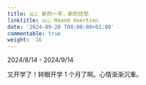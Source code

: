 ```yaml
---
title: 🇳🇱 新的一年，新的忧愁
linktitle: 🇳🇱 Maand Veertien
date: '2024-09-28 T00:00:00+01:00'
commentable: true
weight: -16
---
```


2024/8/14 - 2024/9/14

又开学了！转眼开学 1 个月了啊。心情渐渐沉重。
